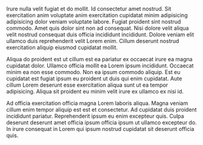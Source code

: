 Irure nulla velit fugiat et do mollit. Id consectetur amet nostrud. Sit exercitation anim voluptate anim exercitation cupidatat minim adipisicing adipisicing dolor veniam voluptate labore. Fugiat proident sint nostrud commodo. Amet quis dolor sint non ad consequat. Nisi dolore velit aliqua velit nostrud consequat duis officia incididunt incididunt. Dolore veniam elit ullamco duis reprehenderit velit Lorem enim. Cillum deserunt nostrud exercitation aliquip eiusmod cupidatat mollit.

Aliqua do proident est ut cillum est ea pariatur ex occaecat irure ea magna cupidatat dolor. Ullamco officia mollit ea Lorem ipsum incididunt. Occaecat minim ea non esse commodo. Non ea ipsum commodo aliquip. Est eu cupidatat est fugiat ipsum eu proident ut duis qui enim cupidatat. Aute cillum Lorem deserunt esse exercitation aliqua sunt ut ea tempor adipisicing. Aliqua sit proident eu minim velit irure ex ullamco ex nisi id.

Ad officia exercitation officia magna Lorem laboris aliqua. Magna veniam cillum enim tempor aliquip est est et consectetur. Ad cupidatat duis proident incididunt pariatur. Reprehenderit ipsum eu enim excepteur quis. Culpa deserunt deserunt amet officia ipsum officia ipsum ut ullamco excepteur do. In irure consequat in Lorem qui ipsum nostrud cupidatat sit deserunt officia quis.